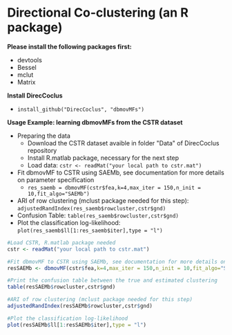 # Directional Co-clustering (an R package)

**Please install the following packages first:**
- devtools
- Bessel 
- mclut
- Matrix

**Install DirecCoclus**
- ```install_github("DirecCoclus", "dbmovMFs")```

**Usage Example: learning dbmovMFs from the CSTR dataset**
- Preparing the data
  - Download the CSTR dataset avaible in folder "Data" of DirecCoclus repository
  - Install R.matlab package, necessary for the next step
  - Load data: ```cstr <- readMat("your local path to cstr.mat")```
- Fit dbmovMF to CSTR using SAEMb, see documentation for more details on parameter specification
  - ```res_saemb = dbmovMF(cstr$fea,k=4,max_iter = 150,n_init = 10,fit_algo="SAEMb")```
- ARI of row clustering (mclust package needed for this step): ```adjustedRandIndex(res_saemb$rowcluster,cstr$gnd)```
- Confusion Table: ```table(res_saemb$rowcluster,cstr$gnd)```
- Plot the classification log-likelihood: ```plot(res_saemb$ll[1:res_saemb$iter],type = "l")```



```R
#Load CSTR, R.matlab package needed
cstr <- readMat("your local path to cstr.mat")

#Fit dbmovMF to CSTR using SAEMb, see documentation for more details on parameter specification 
resSAEMb <- dbmovMF(cstr$fea,k=4,max_iter = 150,n_init = 10,fit_algo="SAEMb")

#Print the confusion table between the true and estimated clustering
table(resSAEMb$rowcluster,cstr$gnd)

#ARI of row clustering (mclust package needed for this step)
adjustedRandIndex(resSAEMb$rowcluster,cstr$gnd)

#Plot the classification log-likelihood
plot(resSAEMb$ll[1:resSAEMb$iter],type = "l")
```
